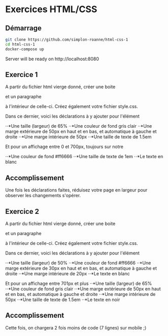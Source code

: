 # Exercices HTML/CSS

## Démarrage

```bash
git clone https://github.com/simplon-roanne/html-css-1
cd html-css-1
docker-compose up
```
Server will be ready on http://localhost:8080

## Exercice 1
A partir du fichier html vierge donné, créer une boite <div> et un paragraphe <p> à l'intérieur de celle-ci. 
Créez également votre fichier style.css.

Dans ce dernier, voici les déclarations à y ajouter pour l'élément <div>
⋅⋅*Une taille (largeur) de 65%
⋅⋅*Une couleur de fond gris clair
⋅⋅*Une marge extérieure de 50px en haut et en bas, et automatique à gauche et droite
⋅⋅*Une marge intérieure de 50px
⋅⋅*Une taille de texte de 1.5em

Et pour un affichage entre 0 et 700px, toujours sur notre <div>
⋅⋅*Une couleur de fond #ff6666
⋅⋅*Une taille de texte de 1em
⋅⋅*Le texte en blanc

## Accomplissement
Une fois les déclarations faites, réduisez votre page en largeur pour observer les changements s'opérer.

## Exercice 2
A partir du fichier html vierge donné, créer une boite <div> et un paragraphe <p> à l'intérieur de celle-ci. 
Créez également votre fichier style.css.
  
Dans ce dernier, voici les déclarations à y ajouter pour l'élément <div>
⋅⋅*Une taille (largeur) de 50%
⋅⋅*Une couleur de fond #ff6666
⋅⋅*Une marge extérieure de 30px en haut et en bas, et automatique à gauche et droite
⋅⋅*Une marge intérieure de 20px
⋅⋅*Le texte en blanc
  
Et pour un affichage entre 701px et plus
⋅⋅*Une taille (largeur) de 65%
⋅⋅*Une couleur de fond gris clair
⋅⋅*Une marge extérieure de 50px en haut et en bas, et automatique à gauche et droite
⋅⋅*Une marge intérieure de 50px
⋅⋅*Une taille de texte de 1.5em
⋅⋅*Le texte en noir
  
## Accomplissement
Cette fois, on chargera 2 fois moins de code (7 lignes) sur mobile ;)

